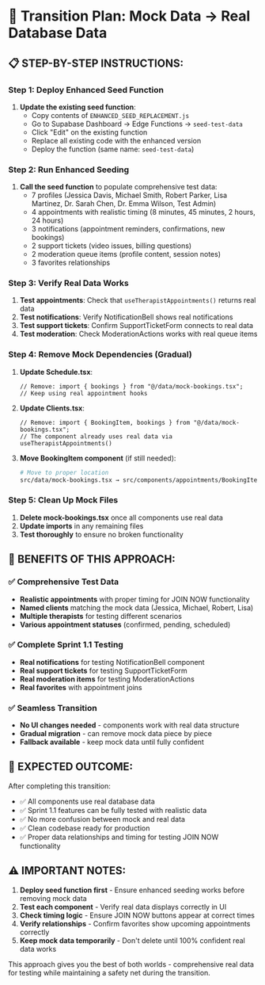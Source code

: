 # 🔄 Transition Plan: Mock Data → Real Database Data

## **📋 STEP-BY-STEP INSTRUCTIONS:**

### **Step 1: Deploy Enhanced Seed Function**
1. **Update the existing seed function**:
   - Copy contents of `ENHANCED_SEED_REPLACEMENT.js`
   - Go to Supabase Dashboard → Edge Functions → `seed-test-data`
   - Click "Edit" on the existing function
   - Replace all existing code with the enhanced version
   - Deploy the function (same name: `seed-test-data`)

### **Step 2: Run Enhanced Seeding**
1. **Call the seed function** to populate comprehensive test data:
   - 7 profiles (Jessica Davis, Michael Smith, Robert Parker, Lisa Martinez, Dr. Sarah Chen, Dr. Emma Wilson, Test Admin)
   - 4 appointments with realistic timing (8 minutes, 45 minutes, 2 hours, 24 hours)
   - 3 notifications (appointment reminders, confirmations, new bookings)
   - 2 support tickets (video issues, billing questions)
   - 2 moderation queue items (profile content, session notes)
   - 3 favorites relationships

### **Step 3: Verify Real Data Works**
1. **Test appointments**: Check that `useTherapistAppointments()` returns real data
2. **Test notifications**: Verify NotificationBell shows real notifications
3. **Test support tickets**: Confirm SupportTicketForm connects to real data
4. **Test moderation**: Check ModerationActions works with real queue items

### **Step 4: Remove Mock Dependencies (Gradual)**
1. **Update Schedule.tsx**:
   ```tsx
   // Remove: import { bookings } from "@/data/mock-bookings.tsx";
   // Keep using real appointment hooks
   ```

2. **Update Clients.tsx**:
   ```tsx
   // Remove: import { BookingItem, bookings } from "@/data/mock-bookings.tsx";
   // The component already uses real data via useTherapistAppointments()
   ```

3. **Move BookingItem component** (if still needed):
   ```bash
   # Move to proper location
   src/data/mock-bookings.tsx → src/components/appointments/BookingItem.tsx
   ```

### **Step 5: Clean Up Mock Files**
1. **Delete mock-bookings.tsx** once all components use real data
2. **Update imports** in any remaining files
3. **Test thoroughly** to ensure no broken functionality

## **🎯 BENEFITS OF THIS APPROACH:**

### **✅ Comprehensive Test Data**
- **Realistic appointments** with proper timing for JOIN NOW functionality
- **Named clients** matching the mock data (Jessica, Michael, Robert, Lisa)
- **Multiple therapists** for testing different scenarios
- **Various appointment statuses** (confirmed, pending, scheduled)

### **✅ Complete Sprint 1.1 Testing**
- **Real notifications** for testing NotificationBell component
- **Real support tickets** for testing SupportTicketForm
- **Real moderation items** for testing ModerationActions
- **Real favorites** with appointment joins

### **✅ Seamless Transition**
- **No UI changes needed** - components work with real data structure
- **Gradual migration** - can remove mock data piece by piece
- **Fallback available** - keep mock data until fully confident

## **🚀 EXPECTED OUTCOME:**

After completing this transition:
- ✅ All components use real database data
- ✅ Sprint 1.1 features can be fully tested with realistic data
- ✅ No more confusion between mock and real data
- ✅ Clean codebase ready for production
- ✅ Proper data relationships and timing for testing JOIN NOW functionality

## **⚠️ IMPORTANT NOTES:**

1. **Deploy seed function first** - Ensure enhanced seeding works before removing mock data
2. **Test each component** - Verify real data displays correctly in UI
3. **Check timing logic** - Ensure JOIN NOW buttons appear at correct times
4. **Verify relationships** - Confirm favorites show upcoming appointments correctly
5. **Keep mock data temporarily** - Don't delete until 100% confident real data works

This approach gives you the best of both worlds - comprehensive real data for testing while maintaining a safety net during the transition.
